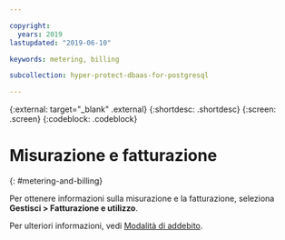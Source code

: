 ```yaml
---

copyright:
  years: 2019
lastupdated: "2019-06-10"

keywords: metering, billing

subcollection: hyper-protect-dbaas-for-postgresql

---
```


{:external: target="_blank" .external}
{:shortdesc: .shortdesc}
{:screen: .screen}
{:codeblock: .codeblock}

# Misurazione e fatturazione
{: #metering-and-billing}

Per ottenere informazioni sulla misurazione e la fatturazione, seleziona **Gestisci > Fatturazione e utilizzo**.

Per ulteriori informazioni, vedi [Modalità di addebito](https://cloud.ibm.com/docs/billing-usage?topic=billing-usage-charges#charges).

